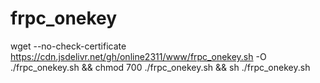 # frpc_onekey

wget --no-check-certificate https://cdn.jsdelivr.net/gh/online2311/www/frpc_onekey.sh -O ./frpc_onekey.sh && chmod 700 ./frpc_onekey.sh && sh ./frpc_onekey.sh
